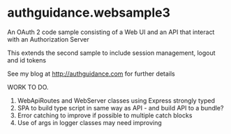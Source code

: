 # authguidance.websample3
An OAuth 2 code sample consisting of a Web UI and an API that interact with an Authorization Server

This extends the second sample to include session management, logout and id tokens

See my blog at http://authguidance.com for further details

WORK TO DO.
1. WebApiRoutes and WebServer classes using Express strongly typed
2. SPA to build type script in same way as API - and build API to a bundle?
3. Error catching to improve if possible to multiple catch blocks
4. Use of args in logger classes may need improving